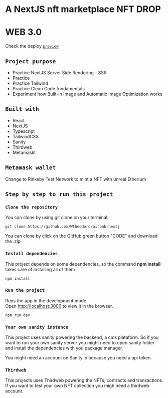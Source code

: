 # A NextJS nft marketplace NFT DROP
# WEB 3.0

Check the deploy [`preview`](https://nft-drop-kohl.vercel.app/)

## `Project purpose`
- Practice NextJS Server Side Rendering - SSR
- Practice
- Practice Tailwind
- Practice Clean Code fundamentals
- Experiment how Built-in Image and Automatic Image Optimization works

## `Built with`
- React
- NextJS
- Typescript
- TailwindCSS
- Sanity
- Thirdweb
- Metamaskt

## `Metamask wallet`
Change to Rinkeby Test Network to mint a NFT with unreal Etherium

## `Step by step to run this project`

### `Clone the repository`
You can clone by using git clone on your terminal:

    git clone https://github.com/Wtheodoro/airbnb-nextj

You can clone by click on the GitHub green button "CODE" and download the .zip

### `Install dependencies`
This project depends on some dependencies, so the command **npm install** takes care of installing all of them

    npm install

### `Run the project`
Runs the app in the development mode.\
Open [http://localhost:3000](http://localhost:3000) to view it in the browser.

    npm run dev

### `Your own sanity instance`
This project uses sanity powering the backend, a cms plataform. So if you want to run your own sanity server you might need to open sanity folder and install the dependencies with you package manager.

You might need an account on Sanity.io because you need a api token.

### `Thirdweb`
This projects uses Thirdweb powering the NFTs, contracts and transactions. If you want to test your own NFT collection you migh need a thirdweb account.